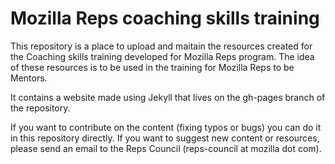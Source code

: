 # Mozilla Reps coaching skills training

This repository is a place to upload and maitain the resources created for the Coaching skills training developed for Mozilla Reps program. The idea of these resources is to be used in the training for Mozilla Reps to be Mentors.

It contains a website made using Jekyll that lives on the gh-pages branch of the repository.

If you want to contribute on the content (fixing typos or bugs) you can do it in this repository directly. If you want to suggest new content or resources, please send an email to the Reps Council (reps-council at mozilla dot com).
